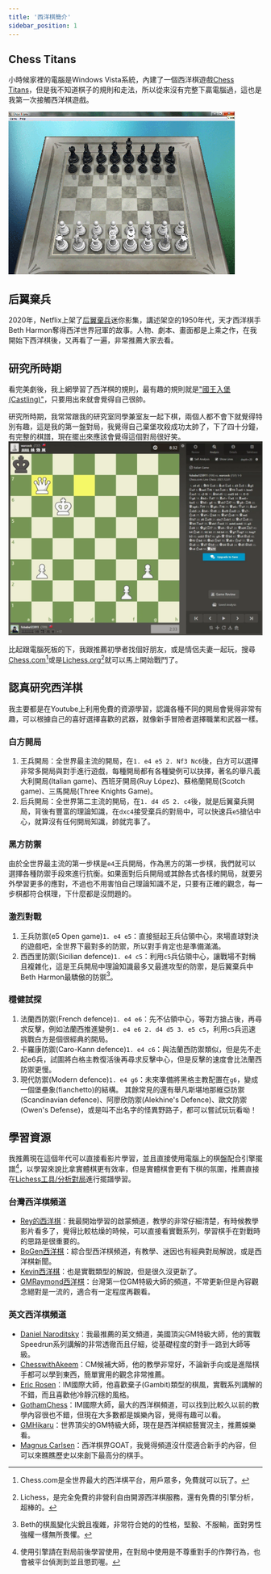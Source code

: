 ```yaml
---
title: '西洋棋簡介'
sidebar_position: 1
---
```

## Chess Titans
小時候家裡的電腦是Windows Vista系統，內建了一個西洋棋遊戲[Chess Titans](https://zh.wikipedia.org/zh-tw/Chess_Titans)，但是我不知道棋子的規則和走法，所以從來沒有完整下贏電腦過，這也是我第一次接觸西洋棋遊戲。

![img](./img/018.webp)

## 后翼棄兵

2020年，Netflix上架了[后翼棄兵](https://zh.wikipedia.org/zh-tw/%E5%90%8E%E7%BF%BC%E6%A3%84%E5%85%B5_(%E8%BF%B7%E4%BD%A0%E5%8A%87))迷你影集，講述架空的1950年代，天才西洋棋手Beth Harmon奪得西洋世界冠軍的故事。人物、劇本、畫面都是上乘之作，在我開始下西洋棋後，又再看了一遍，非常推薦大家去看。

## 研究所時期

看完美劇後，我上網學習了西洋棋的規則，最有趣的規則就是["國王入堡(Castling)"](https://zh.wikipedia.org/zh-tw/%E7%8E%8B%E8%BB%8A%E6%98%93%E4%BD%8D)，只要用出來就會覺得自己很帥。

研究所時期，我常常跟我的研究室同學兼室友一起下棋，兩個人都不會下就覺得特別有趣，這是我的第一盤對局，我覺得自己棄堡攻殺成功太帥了，下了四十分鐘，有完整的棋譜，現在擺出來應該會覺得這個對局很好笑。
![img](./img/001.webp)

比起跟電腦死板的下，我跟推薦初學者找個好朋友，或是情侶夫妻一起玩，搜尋[Chess.com](https://www.chess.com/home)[^1]或是[Lichess.org](https://lichess.org/)[^2]就可以馬上開始戰鬥了。

## 認真研究西洋棋

我主要都是在Youtube上利用免費的資源學習，認識各種不同的開局會覺得非常有趣，可以根據自己的喜好選擇喜歡的武器，就像新手冒險者選擇職業和武器一樣。

### 白方開局
1. 王兵開局：全世界最主流的開局，在`1. e4 e5 2. Nf3 Nc6`後，白方可以選擇非常多開局與對手進行遊戲，每種開局都有各種變例可以抉擇，著名的舉凡義大利開局(Italian game)、西班牙開局(Ruy López)、蘇格蘭開局(Scotch game)、三馬開局(Three Knights Game)。
1. 后兵開局：全世界第二主流的開局，在`1. d4 d5 2. c4`後，就是后翼棄兵開局，背後有豐富的理論知識，在`dxc4`接受棄兵的對局中，可以快速兵`e5`搶佔中心，就算沒有任何開局知識，帥就完事了。

### 黑方防禦
由於全世界最主流的第一步棋是`e4`王兵開局，作為黑方的第一步棋，我們就可以選擇各種防禦手段來進行抗衡。如果面對后兵開局或其餘各式各樣的開局，就要另外學習更多的應對，不過也不用害怕自己理論知識不足，只要有正確的觀念，每一步棋都符合棋理，下什麼都是沒問題的。

### 激烈對戰
1. 王兵防禦(e5 Open game)`1. e4 e5`：直接挺起王兵佔領中心，來場直球對決的遊戲吧，全世界下最對多的防禦，所以對手肯定也是準備滿滿。
2. 西西里防禦(Sicilian defence)`1. e4 c5`：利用`c5`兵佔領中心，讓戰場不對稱且複雜化，這是王兵開局中理論知識最多又最進攻型的防禦，是后翼棄兵中Beth Harmon最驕傲的防禦[^3]。

### 穩健試探
1. 法蘭西防禦(French defence)`1. e4 e6`：先不佔領中心，等對方搶占後，再尋求反擊，例如法蘭西推進變例`1. e4 e6 2. d4 d5 3. e5 c5`，利用`c5`兵迅速挑戰白方是個很經典的開局。
2. 卡羅康防禦(Caro-Kann defence)`1. e4 c6`：與法蘭西防禦類似，但是先不走起e6兵，試圖將白格主教復活後再尋求反擊中心，但是反擊的速度會比法蘭西防禦更慢。
3. 現代防禦(Modern defence)`1. e4 g6`：未來準備將黑格主教配置在`g6`，變成一個堡壘象(fianchetto)的結構。
其餘常見的還有舉凡斯堪地那維亞防禦(Scandinavian defence)、阿廖欣防禦(Alekhine's Defence)、歐文防禦(Owen's Defense)，或是叫不出名字的怪異野路子，都可以嘗試玩玩看呦！

## 學習資源

我推薦現在這個年代可以直接看影片學習，並且直接使用電腦上的棋盤配合引擎擺譜[^4]，以學習來說比拿實體棋更有效率，但是實體棋會更有下棋的氛圍，推薦直接在[Lichess工具/分析對局](https://lichess.org/analysis#1)進行擺譜學習。

### 台灣西洋棋頻道

* [Rey的西洋棋](https://www.youtube.com/@reychess)：我最開始學習的啟蒙頻道，教學的非常仔細清楚，有時候教學影片看多了，覺得比較枯燥的時候，可以直接看實戰系列，學習棋手在對戰時的思路是很重要的。
* [BoGen西洋棋](https://www.youtube.com/@Moladas)：綜合型西洋棋頻道，有教學、迷因也有經典對局解說，或是西洋棋新聞。
* [Kevin西洋棋](https://www.youtube.com/@kevin-sg5yk/videos)：也是實戰類型的解說，但是很久沒更新了。
* [GMRaymond西洋棋](https://www.youtube.com/@raymondsongchess/videos)：台灣第一位GM特級大師的頻道，不常更新但是內容觀念絕對是一流的，適合有一定程度再觀看。

### 英文西洋棋頻道

* [Daniel Naroditsky](https://www.youtube.com/@DanielNaroditskyGM)：我最推薦的英文頻道，美國頂尖GM特級大師，他的實戰Speedrun系列講解的非常透徹而且仔細，從基礎程度的對手一路到大師等級。
* [ChesswithAkeem](https://www.youtube.com/@ChesswithAkeem)：CM候補大師，他的教學非常好，不論新手向或是進階棋手都可以學到東西，簡單實用的觀念非常推薦。
* [Eric Rosen](https://www.youtube.com/@eric-rosen)：IM國際大師，他喜歡棄子(Gambit)類型的棋風，實戰系列講解的不錯，而且喜歡他冷靜沉穩的風格。
* [GothamChess](https://www.youtube.com/@GothamChess/videos)：IM國際大師，最大的西洋棋頻道，可以找到比較久以前的教學內容很也不錯，但現在大多數都是娛樂內容，覺得有趣可以看。
* [GMHikaru](https://www.youtube.com/@GMHikaru)：世界頂尖的GM特級大師，現在是西洋棋綜藝實況主，推薦娛樂看。
* [Magnus Carlsen](https://www.youtube.com/@themagnuscarlsen/videos)：西洋棋界GOAT，我覺得頻道沒什麼適合新手的內容，但可以來瞧瞧歷史以來創下最高分的棋手。

[^1]: Chess.com是全世界最大的西洋棋平台，用戶眾多，免費就可以玩了。
[^2]: Lichess，是完全免費的非營利自由開源西洋棋服務，還有免費的引擎分析，超棒的。
[^3]: Beth的棋風變化尖銳且複雜，非常符合她的的性格，堅毅、不服輸，面對男性強權一樣無所畏懼。
[^4]: 使用引擎請在對局前後學習使用，在對局中使用是不尊重對手的作弊行為，也會被平台偵測到並且懲罰喔。